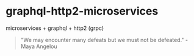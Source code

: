 # graphql-http2-microservices

microservices + graphql + http2 (grpc)

<!-- INSPIRATIONAL_QUOTE_START -->
> "We may encounter many defeats but we must not be defeated." - Maya Angelou
<!-- INSPIRATIONAL_QUOTE_END -->
